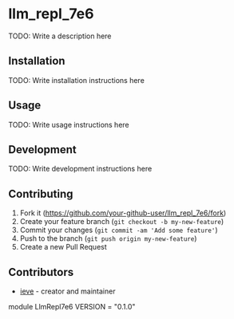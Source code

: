 # llm_repl_7e6

TODO: Write a description here

## Installation

TODO: Write installation instructions here

## Usage

TODO: Write usage instructions here

## Development

TODO: Write development instructions here

## Contributing

1. Fork it (<https://github.com/your-github-user/llm_repl_7e6/fork>)
2. Create your feature branch (`git checkout -b my-new-feature`)
3. Commit your changes (`git commit -am 'Add some feature'`)
4. Push to the branch (`git push origin my-new-feature`)
5. Create a new Pull Request

## Contributors

- [ieve](https://github.com/CameronCarroll) - creator and maintainer


module LlmRepl7e6
  VERSION = "0.1.0"